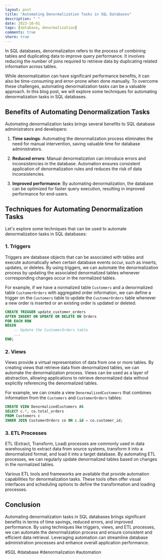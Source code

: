 ```yaml
---
layout: post
title: "Automating Denormalization Tasks in SQL Databases"
description: " "
date: 2023-10-01
tags: [database, denormalization]
comments: true
share: true
---
```


In SQL databases, denormalization refers to the process of combining tables and duplicating data to improve query performance. It involves reducing the number of joins required to retrieve data by duplicating related information across tables.

While denormalization can have significant performance benefits, it can also be time-consuming and error-prone when done manually. To overcome these challenges, automating denormalization tasks can be a valuable approach. In this blog post, we will explore some techniques for automating denormalization tasks in SQL databases.

## Benefits of Automating Denormalization Tasks

Automating denormalization tasks brings several benefits to SQL database administrators and developers:

1. **Time savings**: Automating the denormalization process eliminates the need for manual intervention, saving valuable time for database administrators.

2. **Reduced errors**: Manual denormalization can introduce errors and inconsistencies in the database. Automation ensures consistent application of denormalization rules and reduces the risk of data inconsistencies.

3. **Improved performance**: By automating denormalization, the database can be optimized for faster query execution, resulting in improved performance for end-users.

## Techniques for Automating Denormalization Tasks

Let's explore some techniques that can be used to automate denormalization tasks in SQL databases:

### 1. Triggers

Triggers are database objects that can be associated with tables and execute automatically when certain database events occur, such as inserts, updates, or deletes. By using triggers, we can automate the denormalization process by updating the associated denormalized tables whenever corresponding changes occur in the normalized tables.

For example, if we have a normalized table `Customers` and a denormalized table `CustomerOrders` with aggregated order information, we can define a trigger on the `Customers` table to update the `CustomerOrders` table whenever a new order is inserted or an existing order is updated or deleted.

```sql
CREATE TRIGGER update_customer_orders
AFTER INSERT OR UPDATE OR DELETE ON Orders
FOR EACH ROW
BEGIN
    -- Update the CustomerOrders table
    ...
END;
```

### 2. Views

Views provide a virtual representation of data from one or more tables. By creating views that retrieve data from denormalized tables, we can automate the denormalization process. Views can be used as a layer of abstraction, allowing applications to retrieve denormalized data without explicitly referencing the denormalized tables.

For example, we can create a view `DenormalizedCustomers` that combines information from the `Customers` and `CustomerOrders` tables:

```sql
CREATE VIEW DenormalizedCustomers AS
SELECT c.*, co.total_orders
FROM Customers c
INNER JOIN CustomerOrders co ON c.id = co.customer_id;
```

### 3. ETL Processes

ETL (Extract, Transform, Load) processes are commonly used in data warehousing to extract data from source systems, transform it into a denormalized format, and load it into a target database. By automating ETL processes, we can regularly update denormalized tables based on changes in the normalized tables.

Various ETL tools and frameworks are available that provide automation capabilities for denormalization tasks. These tools often offer visual interfaces and scheduling options to define the transformation and loading processes.

## Conclusion

Automating denormalization tasks in SQL databases brings significant benefits in terms of time savings, reduced errors, and improved performance. By using techniques like triggers, views, and ETL processes, we can automate the denormalization process and ensure consistent and efficient data retrieval. Leveraging automation can streamline database administration processes and enhance overall application performance.

#SQL #database #denormalization #automation